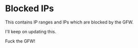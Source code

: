 Blocked IPs
===========

This contains IP ranges and IPs which are blocked by the GFW.

I'll keep on updating this.

Fuck the GFW!
